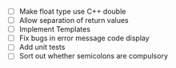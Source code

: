 -   [ ] Make float type use C++ double
-   [ ] Allow separation of return values
-   [ ] Implement Templates
-   [ ] Fix bugs in error message code display
-   [ ] Add unit tests
-   [ ] Sort out whether semicolons are compulsory
